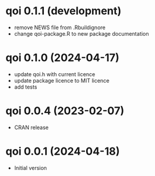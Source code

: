 # qoi 0.1.1 (development)

  * remove NEWS file from .Rbuildignore
  * change qoi-package.R to new package documentation

# qoi 0.1.0 (2024-04-17)

  * update qoi.h with current licence
  * update package licence to MIT licence
  * add tests

# qoi 0.0.4 (2023-02-07)

  * CRAN release 

# qoi 0.0.1 (2024-04-18)

  * Initial version
